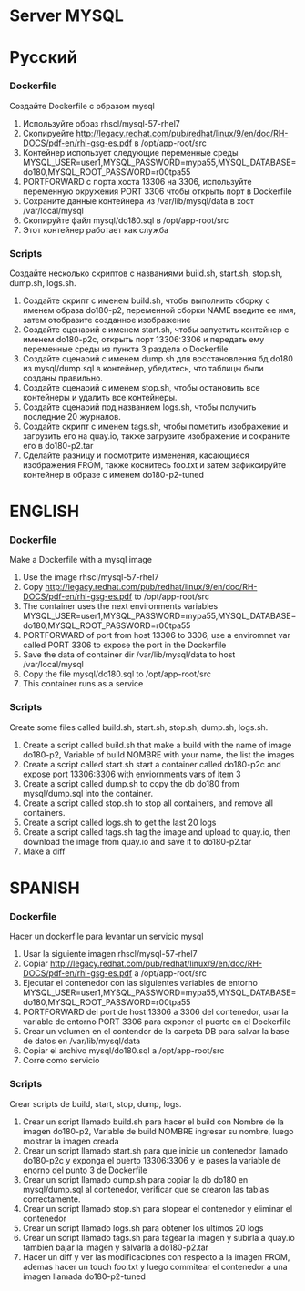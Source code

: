 # Server MYSQL

# Русский

### Dockerfile
Создайте Dockerfile с образом mysql
1) Используйте образ rhscl/mysql-57-rhel7  
2) Скопируейте http://legacy.redhat.com/pub/redhat/linux/9/en/doc/RH-DOCS/pdf-en/rhl-gsg-es.pdf в /opt/app-root/src  
3) Контейнер использует следующие переменные среды MYSQL_USER=user1,MYSQL_PASSWORD=mypa55,MYSQL_DATABASE=do180,MYSQL_ROOT_PASSWORD=r00tpa55  
4) PORTFORWARD с порта хоста 13306 на 3306, используйте переменную окружения PORT 3306 чтобы открыть порт в Dockerfile  
5) Сохраните данные контейнера из /var/lib/mysql/data в хост /var/local/mysql  
6) Скопируйте файл mysql/do180.sql в /opt/app-root/src  
7) Этот контейнер работает как служба

### Scripts  
Создайте несколько скриптов с названиями build.sh, start.sh, stop.sh, dump.sh, logs.sh.
1) Создайте скрипт с именем build.sh, чтобы выполнить сборку с именем образа do180-p2, переменной сборки NAME введите ее имя, затем отобразите созданное изображение
2) Создайте сценарий с именем start.sh, чтобы запустить контейнер с именем do180-p2c, открыть порт 13306:3306 и передать ему переменные среды из пункта 3 раздела о Dockerfile 
3) Создайте сценарий с именем dump.sh для восстановления бд do180 из mysql/dump.sql в контейнер, убедитесь, что таблицы были созданы правильно.
4) Создайте сценарий с именем stop.sh, чтобы остановить все контейнеры и удалить все контейнеры.
5) Создайте сценарий под названием logs.sh, чтобы получить последние 20 журналов.
6) Создайте скрипт с именем tags.sh, чтобы пометить изображение и загрузить его на quay.io, также загрузите изображение и сохраните его в do180-p2.tar
7) Сделайте разницу и посмотрите изменения, касающиеся изображения FROM, также коснитесь foo.txt и затем зафиксируйте контейнер в образе с именем do180-p2-tuned


# ENGLISH

### Dockerfile
Make a Dockerfile with a mysql image  
1) Use the image rhscl/mysql-57-rhel7  
2) Copy http://legacy.redhat.com/pub/redhat/linux/9/en/doc/RH-DOCS/pdf-en/rhl-gsg-es.pdf to /opt/app-root/src  
3) The container uses the next environments variables MYSQL_USER=user1,MYSQL_PASSWORD=mypa55,MYSQL_DATABASE=do180,MYSQL_ROOT_PASSWORD=r00tpa55  
4) PORTFORWARD of port from host 13306 to 3306, use a enviromnet var called PORT 3306 to expose the port in the  Dockerfile  
5) Save the data of container dir /var/lib/mysql/data to host /var/local/mysql  
6) Copy the file mysql/do180.sql to /opt/app-root/src  
7) This container runs as a service  

### Scripts  
Create some files called  build.sh, start.sh, stop.sh, dump.sh, logs.sh.
1) Create a script called  build.sh that make a build with the name of image do180-p2, Variable of build NOMBRE with your name, the list the images
2) Create a script called  start.sh start a container called do180-p2c and expose port 13306:3306 with enviornments vars of item 3  
3) Create a script called  dump.sh to copy the db do180 from  mysql/dump.sql into the container.  
4) Create a script called  stop.sh to stop all containers, and remove all containers.  
5) Create a script called  logs.sh to get the last  20 logs  
6) Create a script called  tags.sh tag the image and upload to quay.io, then download the image from quay.io and save it to  do180-p2.tar  
7) Make a diff


# SPANISH

### Dockerfile  
Hacer un dockerfile para levantar un servicio mysql
1) Usar la siguiente imagen rhscl/mysql-57-rhel7
2) Copiar http://legacy.redhat.com/pub/redhat/linux/9/en/doc/RH-DOCS/pdf-en/rhl-gsg-es.pdf a /opt/app-root/src
3) Ejecutar el contenedor con las siguientes variables de entorno MYSQL_USER=user1,MYSQL_PASSWORD=mypa55,MYSQL_DATABASE=do180,MYSQL_ROOT_PASSWORD=r00tpa55
4) PORTFORWARD del port de host 13306 a 3306 del contenedor, usar la variable de entorno PORT 3306 para exponer el puerto en el Dockerfile
5) Crear un volumen en el contendor de la carpeta DB para salvar la base de datos en /var/lib/mysql/data
6) Copiar el archivo mysql/do180.sql a /opt/app-root/src
7) Corre como servicio

### Scripts  
Crear scripts de build, start, stop, dump, logs.
1) Crear un script llamado build.sh para hacer el build con Nombre de la imagen do180-p2, Variable de build NOMBRE ingresar su nombre, luego mostrar la imagen creada
2) Crear un script llamado start.sh para que inicie un contenedor llamado do180-p2c y exponga el puerto 13306:3306 y le pases la variable de enorno del punto 3 de Dockerfile
3) Crear un script llamado dump.sh para copiar la db do180 en mysql/dump.sql al contenedor, verificar que se crearon las tablas correctamente.
4) Crear un script llamado stop.sh para stopear el contenedor y eliminar el contenedor
5) Crear un script llamado logs.sh para obtener los ultimos 20 logs
6) Crear un script llamado tags.sh para tagear la imagen y subirla a quay.io tambien bajar la imagen y salvarla a do180-p2.tar
7) Hacer un  diff y ver las modificaciones con respecto a la imagen FROM, ademas hacer un touch foo.txt y luego commitear el contenedor a una  imagen llamada do180-p2-tuned

